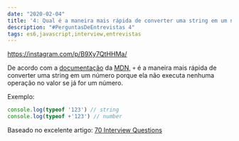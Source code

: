 ```yaml
---
date: "2020-02-04"
title: '4: Qual é a maneira mais rápida de converter uma string em um número?'
description: "#PerguntasDeEntrevistas 4"
tags: es6,javascript,interview,entrevistas
---
```


https://instagram.com/p/B9Xy7QtHHMa/

De acordo com a [documentação](https://developer.mozilla.org/en-US/docs/Web/JavaScript/Reference/Operators/Arithmetic_Operators#Unary_plus) da [MDN,](https://developer.mozilla.org/en-US/docs/Web/JavaScript/Reference/Operators/Arithmetic_Operators#Unary_plus) `+` é a maneira mais rápida de converter uma string em um número porque ela não executa nenhuma operação no valor se já for um número.

Exemplo:

```js
console.log(typeof '123') // string
console.log(typeof +'123') // number
```

Baseado no excelente artigo: [70 Interview Questions](https://dev.to/macmacky/70-javascript-interview-questions-5gfi#14-whats-the-difference-between-and-)